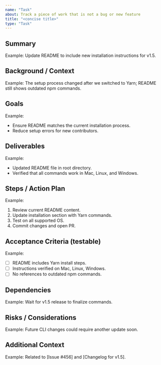 ```yaml
---
name: "Task"
about: Track a piece of work that is not a bug or new feature
title: "<concise title>"
type: "Task"
---
```


<!-- Keep sections crisp. Delete notes you don’t need. -->

## Summary
<!-- 1–2 sentences max. What is this task about? -->
Example: Update README to include new installation instructions for v1.5.

## Background / Context
<!-- Why is this task needed? Link related issues, PRs, or docs. -->
Example: The setup process changed after we switched to Yarn; README still shows outdated npm commands.

## Goals
<!-- What are we trying to achieve? -->
Example:
- Ensure README matches the current installation process.
- Reduce setup errors for new contributors.

## Deliverables
<!-- Tangible outputs expected from this task. -->
Example:
- Updated README file in root directory.
- Verified that all commands work in Mac, Linux, and Windows.

## Steps / Action Plan
<!-- List the steps to complete the task. -->
Example:
1. Review current README content.
2. Update installation section with Yarn commands.
3. Test on all supported OS.
4. Commit changes and open PR.

## Acceptance Criteria (testable)
Example:
- [ ] README includes Yarn install steps.
- [ ] Instructions verified on Mac, Linux, Windows.
- [ ] No references to outdated npm commands.

## Dependencies
<!-- Anything that must happen before this task can be completed. -->
Example: Wait for v1.5 release to finalize commands.

## Risks / Considerations
<!-- What could block this task or cause rework? -->
Example: Future CLI changes could require another update soon.

## Additional Context
Example: Related to [Issue #456] and [Changelog for v1.5].
